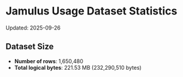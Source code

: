 # Jamulus Usage Dataset Statistics

Updated: 2025-09-26

## Dataset Size
- **Number of rows**: 1,650,480
- **Total logical bytes**: 221.53 MB (232,290,510 bytes)
